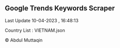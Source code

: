 

## Google Trends Keywords Scraper 
 
Last Update 10-04-2023 , 16:48:13

Country List :
VIETNAM.json



© Abdul Muttaqin 

